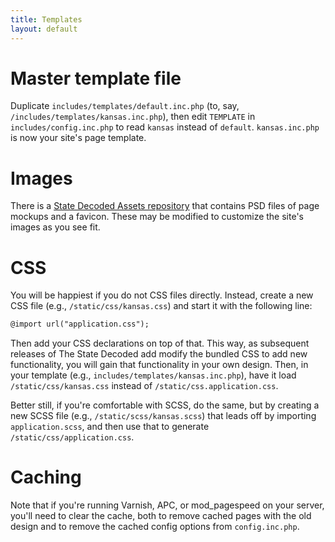 ```yaml
---
title: Templates
layout: default
---
```


# Master template file
Duplicate `includes/templates/default.inc.php` (to, say, `/includes/templates/kansas.inc.php`), then edit `TEMPLATE` in `includes/config.inc.php` to read `kansas` instead of `default`. `kansas.inc.php` is now your site's page template.

# Images
There is a [State Decoded Assets repository](https://github.com/statedecoded/statedecoded-assets/) that contains PSD files of page mockups and a favicon. These may be modified to customize the site's images as you see fit.

# CSS
You will be happiest if you do not CSS files directly. Instead, create a new CSS file (e.g., `/static/css/kansas.css`) and start it with the following line:

```html
@import url("application.css");
```

Then add your CSS declarations on top of that. This way, as subsequent releases of The State Decoded add modify the bundled CSS to add new functionality, you will gain that functionality in your own design. Then, in your template (e.g., `includes/templates/kansas.inc.php`), have it load `/static/css/kansas.css` instead of `/static/css.application.css`.

Better still, if you're comfortable with SCSS, do the same, but by creating a new SCSS file (e.g., `/static/scss/kansas.scss`) that leads off by importing `application.scss`, and then use that to generate `/static/css/application.css`.

# Caching
Note that if you're running Varnish, APC, or mod_pagespeed on your server, you'll need to clear the cache, both to remove cached pages with the old design and to remove the cached config options from `config.inc.php`.
